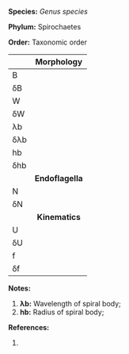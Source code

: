 **Species:** *Genus species*

**Phylum:** Spirochaetes

**Order:** Taxonomic order

|     | **Morphology** |
|:--- | :------------: |
| B   |  |
| δB  |  |
| W   |  |
| δW  |  |
| λb  |  |
| δλb |  |
| hb  |  |
| δhb |  |
|     | **Endoflagella** |
| N   |  |
| δN  |  |
|     | **Kinematics** |
| U   |  |
| δU  |  |
| f   |  |
| δf  |  |

**Notes:**

1. **λb:** Wavelength of spiral body;
1. **hb:** Radius of spiral body;

**References:**

1.
